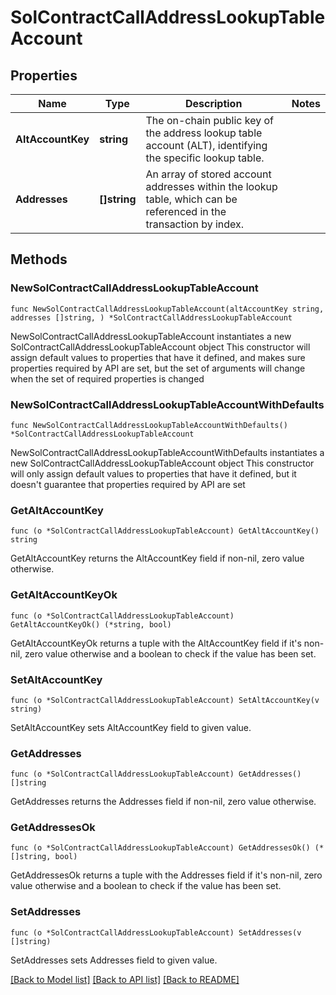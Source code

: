 # SolContractCallAddressLookupTableAccount

## Properties

Name | Type | Description | Notes
------------ | ------------- | ------------- | -------------
**AltAccountKey** | **string** | The on-chain public key of the address lookup table account (ALT), identifying the specific lookup table. | 
**Addresses** | **[]string** | An array of stored account addresses within the lookup table, which can be referenced in the transaction by index. | 

## Methods

### NewSolContractCallAddressLookupTableAccount

`func NewSolContractCallAddressLookupTableAccount(altAccountKey string, addresses []string, ) *SolContractCallAddressLookupTableAccount`

NewSolContractCallAddressLookupTableAccount instantiates a new SolContractCallAddressLookupTableAccount object
This constructor will assign default values to properties that have it defined,
and makes sure properties required by API are set, but the set of arguments
will change when the set of required properties is changed

### NewSolContractCallAddressLookupTableAccountWithDefaults

`func NewSolContractCallAddressLookupTableAccountWithDefaults() *SolContractCallAddressLookupTableAccount`

NewSolContractCallAddressLookupTableAccountWithDefaults instantiates a new SolContractCallAddressLookupTableAccount object
This constructor will only assign default values to properties that have it defined,
but it doesn't guarantee that properties required by API are set

### GetAltAccountKey

`func (o *SolContractCallAddressLookupTableAccount) GetAltAccountKey() string`

GetAltAccountKey returns the AltAccountKey field if non-nil, zero value otherwise.

### GetAltAccountKeyOk

`func (o *SolContractCallAddressLookupTableAccount) GetAltAccountKeyOk() (*string, bool)`

GetAltAccountKeyOk returns a tuple with the AltAccountKey field if it's non-nil, zero value otherwise
and a boolean to check if the value has been set.

### SetAltAccountKey

`func (o *SolContractCallAddressLookupTableAccount) SetAltAccountKey(v string)`

SetAltAccountKey sets AltAccountKey field to given value.


### GetAddresses

`func (o *SolContractCallAddressLookupTableAccount) GetAddresses() []string`

GetAddresses returns the Addresses field if non-nil, zero value otherwise.

### GetAddressesOk

`func (o *SolContractCallAddressLookupTableAccount) GetAddressesOk() (*[]string, bool)`

GetAddressesOk returns a tuple with the Addresses field if it's non-nil, zero value otherwise
and a boolean to check if the value has been set.

### SetAddresses

`func (o *SolContractCallAddressLookupTableAccount) SetAddresses(v []string)`

SetAddresses sets Addresses field to given value.



[[Back to Model list]](../README.md#documentation-for-models) [[Back to API list]](../README.md#documentation-for-api-endpoints) [[Back to README]](../README.md)


